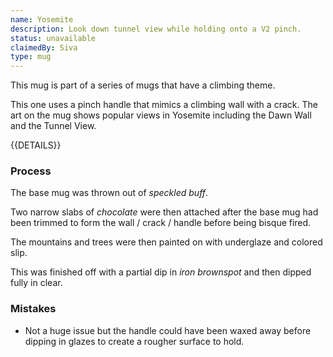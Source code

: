 ```yaml
---
name: Yosemite
description: Look down tunnel view while holding onto a V2 pinch.
status: unavailable
claimedBy: Siva
type: mug
---
```


This mug is part of a series of mugs that have a climbing theme. 

This one uses a pinch handle that mimics a climbing wall with a crack. The art on the mug shows popular views in Yosemite including the Dawn Wall and the Tunnel View.

{{DETAILS}}

### Process

The base mug was thrown out of *speckled buff*. 

Two narrow slabs of *chocolate* were then attached after the base mug had been trimmed to form the wall / crack / handle before being bisque fired.

The mountains and trees were then painted on with underglaze and colored slip.

This was finished off with a partial dip in *iron brownspot* and then dipped fully in clear.

### Mistakes

* Not a huge issue but the handle could have been waxed away before dipping in glazes to create a rougher surface to hold.